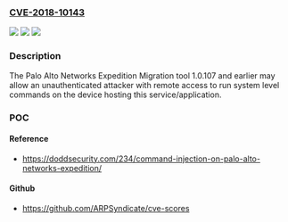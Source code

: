 ### [CVE-2018-10143](https://cve.mitre.org/cgi-bin/cvename.cgi?name=CVE-2018-10143)
![](https://img.shields.io/static/v1?label=Product&message=Palo%20Alto%20Networks%20Expedition&color=blue)
![](https://img.shields.io/static/v1?label=Version&message=Expedition%201.0.107%20and%20earlier%20&color=brightgreen)
![](https://img.shields.io/static/v1?label=Vulnerability&message=Remote%20Code%20Execution&color=brightgreen)

### Description

The Palo Alto Networks Expedition Migration tool 1.0.107 and earlier may allow an unauthenticated attacker with remote access to run system level commands on the device hosting this service/application.

### POC

#### Reference
- https://doddsecurity.com/234/command-injection-on-palo-alto-networks-expedition/

#### Github
- https://github.com/ARPSyndicate/cve-scores

